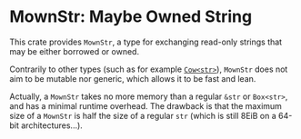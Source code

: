 MownStr: Maybe Owned String
===========================

This crate provides `MownStr`,
a type for exchanging read-only strings that may be either borrowed or owned.

Contrarily to other types (such as for example [`Cow<str>`]),
`MownStr` does not aim to be mutable nor generic,
which allows it to be fast and lean.

Actually, a `MownStr` takes no more memory than a regular `&str` or `Box<str>`,
and has a minimal runtime overhead.
The drawback is that the maximum size of a `MownStr`
is half the size of a regular `str`
(which is still 8EiB on a 64-bit architectures...).

[`Cow<str>`]: https://doc.rust-lang.org/std/borrow/enum.Cow.html
